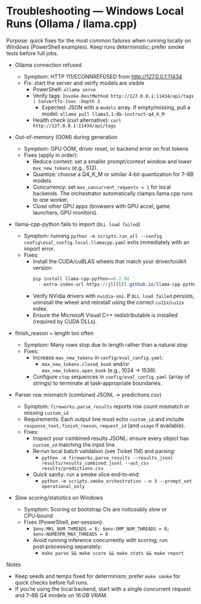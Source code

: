 # Troubleshooting — Windows Local Runs (Ollama / llama.cpp)

Purpose: quick fixes for the most common failures when running locally on Windows (PowerShell examples). Keep runs deterministic; prefer smoke tests before full jobs.

- Ollama connection refused
  - Symptom: HTTP 111/ECONNREFUSED from http://127.0.0.1:11434
  - Fix: start the server and verify models are visible
    - PowerShell: `ollama serve`
    - Verify tags: `Invoke-RestMethod http://127.0.0.1:11434/api/tags | ConvertTo-Json -Depth 3`
      - Expected: JSON with a `models` array. If empty/missing, pull a model: `ollama pull llama3.1:8b-instruct-q4_K_M`
    - Health check (curl alternative): `curl http://127.0.0.1:11434/api/tags`

- Out-of-memory (OOM) during generation
  - Symptom: GPU OOM, driver reset, or backend error on first tokens
  - Fixes (apply in order):
    - Reduce context: set a smaller prompt/context window and lower `max_new_tokens` (e.g., 512).
    - Quantize: choose a Q4_K_M or similar 4‑bit quantization for 7–8B models.
    - Concurrency: set `max_concurrent_requests = 1` for local backends. The orchestrator automatically clamps llama.cpp runs to one worker.
    - Close other GPU apps (browsers with GPU accel, game launchers, GPU monitors).

- llama-cpp-python fails to import (`DLL load failed`)
  - Symptom: running `python -m scripts.run_all --config config\eval_config.local.llamacpp.yaml` exits immediately with an import error.
  - Fixes:
    - Install the CUDA/cuBLAS wheels that match your driver/toolkit version:
      ```powershell
      pip install llama-cpp-python==0.2.90 `
        --extra-index-url https://jllllll.github.io/llama-cpp-python-cuBLAS-wheels/whl/cu121
      ```
    - Verify NVidia drivers with `nvidia-smi`. If `DLL load failed` persists, uninstall the wheel and reinstall using the correct `cu11x`/`cu12x` index.
    - Ensure the Microsoft Visual C++ redistributable is installed (required by CUDA DLLs).

- finish_reason = length too often
  - Symptom: Many rows stop due to length rather than a natural stop
  - Fixes:
    - Increase `max_new_tokens` in `config/eval_config.yaml`:
      - `max_new_tokens.closed_book` and/or `max_new_tokens.open_book` (e.g., 1024 → 1536).
    - Configure `stop` sequences in `config/eval_config.yaml` (array of strings) to terminate at task‑appropriate boundaries.

- Parser row mismatch (combined JSONL → predictions.csv)
  - Symptom: `fireworks.parse_results` reports row count mismatch or missing `custom_id`
  - Requirements: Each output line must echo `custom_id` and include `response_text`, `finish_reason`, `request_id` (and `usage` if available).
  - Fixes:
    - Inspect your combined results JSONL: ensure every object has `custom_id` matching the input line.
    - Re‑run local batch validation (see Ticket 114) and parsing:
      - `python -m fireworks.parse_results --results_jsonl results/results_combined.jsonl --out_csv results/predictions.csv`
    - Quick sanity: run a smoke slice end‑to‑end:
      - `python -m scripts.smoke_orchestration --n 3 --prompt_set operational_only`

- Slow scoring/statistics on Windows
  - Symptom: Scoring or bootstrap CIs are noticeably slow or CPU‑bound
  - Fixes (PowerShell, per‑session):
    - `$env:MKL_NUM_THREADS = 8; $env:OMP_NUM_THREADS = 8; $env:NUMEXPR_MAX_THREADS = 8`
    - Avoid running inference concurrently with scoring; run post‑processing separately:
      - `make parse && make score && make stats && make report`

Notes
- Keep seeds and temps fixed for determinism; prefer `make smoke` for quick checks before full runs.
- If you’re using the local backend, start with a single concurrent request and 7–8B Q4 models on 16 GB VRAM.
